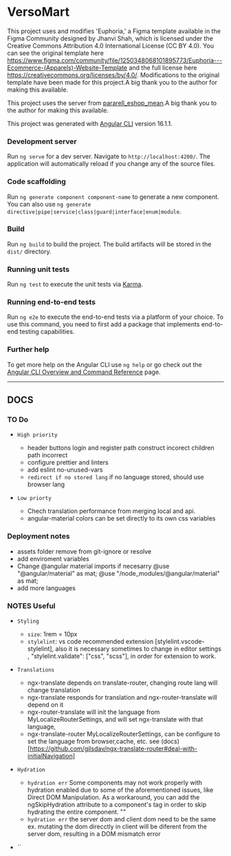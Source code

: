 # VersoMart

This project uses and modifies 'Euphoria,' a Figma template available in the Figma Community designed by Jhanvi Shah, which is licensed under the Creative Commons Attribution 4.0 International License (CC BY 4.0). You can see the original template here https://www.figma.com/community/file/1250348068101895773/Euphoria---Ecommerce-(Apparels)-Website-Template and the full license here https://creativecommons.org/licenses/by/4.0/.
Modifications to the original template have been made for this project.A big thank you to the author for making this available.

This project uses the server from [pararell_eshop_mean](https://github.com/pararell/eshop_mean).A big thank you to the author for making this available.

This project was generated with [Angular CLI](https://github.com/angular/angular-cli) version 16.1.1.

### Development server

Run `ng serve` for a dev server. Navigate to `http://localhost:4200/`. The application will automatically reload if you change any of the source files.

### Code scaffolding

Run `ng generate component component-name` to generate a new component. You can also use `ng generate directive|pipe|service|class|guard|interface|enum|module`.

### Build

Run `ng build` to build the project. The build artifacts will be stored in the `dist/` directory.

### Running unit tests

Run `ng test` to execute the unit tests via [Karma](https://karma-runner.github.io).

### Running end-to-end tests

Run `ng e2e` to execute the end-to-end tests via a platform of your choice. To use this command, you need to first add a package that implements end-to-end testing capabilities.

### Further help

To get more help on the Angular CLI use `ng help` or go check out the [Angular CLI Overview and Command Reference](https://angular.io/cli) page.

---

## DOCS

### TO Do

- `High priority`

  - header buttons login and register path construct incorect children path incorrect
  - configure prettier and linters
  - add eslint no-unused-vars
  - `redirect if no stored lang` if no language stored, should use browser lang

- `Low priorty`
  - Chech translation performance from merging local and api.
  - angular-material colors can be set directly to its own css variables 

### Deployment notes

- assets folder remove from git-ignore or resolve
- add enviroment variables
- Change @angular material imports if necesarry
  @use "@angular/material" as mat;
  @use "/node_modules/@angular/material" as mat;
- add more languages

### NOTES Useful

- `Styling`
  - `size`: 1rem = 10px
  - `stylelint`: vs code recommended extension [stylelint.vscode-stylelint], also it is necessary sometimes
    to change in editor settings , "stylelint.validate": ["css", "scss"], in order for extension to work.
- `Translations`

  - ngx-translate depends on translate-router, changing route lang will change translation
  - ngx-translate responds for translation and ngx-router-translate will depend on it
  - ngx-router-translate will init the language from MyLocalizeRouterSettings, and will set ngx-translate with that language,
  - ngx-translate-router MyLocalizeRouterSettings, can be configure to set the language from browser,cache, etc. see (docs)[https://github.com/gilsdav/ngx-translate-router#deal-with-initialNavigation]

- `Hydration`

  - `hydration err` Some components may not work properly with hydration enabled due to some of the aforementioned issues, like Direct DOM Manipulation. As a workaround, you can add the ngSkipHydration attribute to a component's tag in order to skip hydrating the entire component.
    "<example-cmp ngSkipHydration />"
  - `hydration err` the server dom and client dom need to be the same
    ex. mutating the dom direcctly in client will be diferent from the server dom, resulting in a DOM mismatch error

- ``
